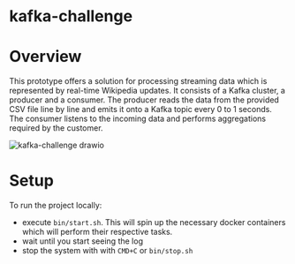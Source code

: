 # kafka-challenge

# Overview
This prototype offers a solution for processing streaming data which is represented by real-time Wikipedia updates. It consists of a Kafka cluster, a producer and a consumer. The producer reads the data from the provided CSV file line by line and emits it onto a Kafka topic every 0 to 1 seconds. The consumer listens to the incoming data and performs aggregations required by the customer.

![kafka-challenge drawio](https://github.com/a-kudriavtcev/kafka-challenge/assets/39767359/884296c0-c563-4b80-8fd1-983b47e36faa)


# Setup
To run the project locally:
- execute `bin/start.sh`. This will spin up the necessary docker containers which will perform their respective tasks. 
- wait until you start seeing the log
- stop the system with with `CMD+C` or `bin/stop.sh`
